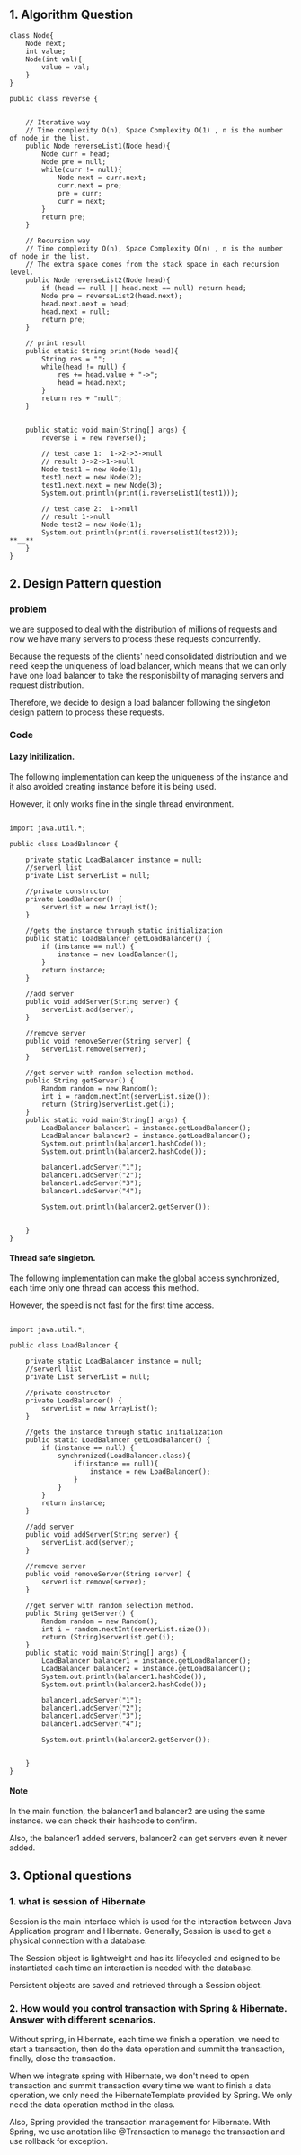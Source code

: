 
## 1. Algorithm Question
```
class Node{
    Node next;
    int value;
    Node(int val){
        value = val;
    }
}

public class reverse {


    // Iterative way
    // Time complexity O(n), Space Complexity O(1) , n is the number of node in the list.
    public Node reverseList1(Node head){
        Node curr = head;
        Node pre = null;
        while(curr != null){
            Node next = curr.next;
            curr.next = pre;
            pre = curr;
            curr = next;
        }
        return pre;
    }

    // Recursion way
    // Time complexity O(n), Space Complexity O(n) , n is the number of node in the list.
    // The extra space comes from the stack space in each recursion level.
    public Node reverseList2(Node head){
        if (head == null || head.next == null) return head;
        Node pre = reverseList2(head.next);
        head.next.next = head;
        head.next = null;
        return pre;
    }

    // print result
    public static String print(Node head){
        String res = "";
        while(head != null) {
            res += head.value + "->";
            head = head.next;
        }
        return res + "null";
    }


    public static void main(String[] args) {
        reverse i = new reverse();

        // test case 1:  1->2->3->null
        // result 3->2->1->null
        Node test1 = new Node(1);
        test1.next = new Node(2);
        test1.next.next = new Node(3);
        System.out.println(print(i.reverseList1(test1)));

        // test case 2:  1->null
        // result 1->null
        Node test2 = new Node(1);
        System.out.println(print(i.reverseList1(test2)));
**__**
    }
}
```

## 2. Design Pattern question

### problem
we are supposed to deal with the distribution of millions of requests and now we have many servers to process these requests concurrently.


Because the requests of the clients' need consolidated distribution and we need keep the uniqueness of load balancer, which means that we can only have one load balancer to take the responisbility of managing servers and request distribution.

Therefore, we decide to design a load balancer following the singleton design pattern to process these requests.

### Code

#### Lazy Initilization.

The following implementation can keep the uniqueness of the instance and it also avoided creating instance before it is being used. 

However, it only works fine in the single thread environment.
```

import java.util.*;

public class LoadBalancer {

    private static LoadBalancer instance = null;
    //serverl list
    private List serverList = null;

    //private constructor
    private LoadBalancer() {
        serverList = new ArrayList();
    }

    //gets the instance through static initialization
    public static LoadBalancer getLoadBalancer() {
        if (instance == null) {
            instance = new LoadBalancer();
        }
        return instance;
    }

    //add server
    public void addServer(String server) {
        serverList.add(server);
    }

    //remove server
    public void removeServer(String server) {
        serverList.remove(server);
    }

    //get server with random selection method.
    public String getServer() {
        Random random = new Random();
        int i = random.nextInt(serverList.size());
        return (String)serverList.get(i);
    }
    public static void main(String[] args) {
        LoadBalancer balancer1 = instance.getLoadBalancer();
        LoadBalancer balancer2 = instance.getLoadBalancer();
        System.out.println(balancer1.hashCode());
        System.out.println(balancer2.hashCode());

        balancer1.addServer("1");
        balancer1.addServer("2");
        balancer1.addServer("3");
        balancer1.addServer("4");

        System.out.println(balancer2.getServer());


    }
}
```


#### Thread safe singleton.

The following implementation can make the global access synchronized, each time only one thread can access this method.

However, the speed is not fast for the first time access.
```

import java.util.*;

public class LoadBalancer {

    private static LoadBalancer instance = null;
    //serverl list
    private List serverList = null;

    //private constructor
    private LoadBalancer() {
        serverList = new ArrayList();
    }

    //gets the instance through static initialization
    public static LoadBalancer getLoadBalancer() {
        if (instance == null) {
            synchronized(LoadBalancer.class){
                if(instance == null){
                    instance = new LoadBalancer();
                }
            }
        }
        return instance;
    }

    //add server
    public void addServer(String server) {
        serverList.add(server);
    }

    //remove server
    public void removeServer(String server) {
        serverList.remove(server);
    }

    //get server with random selection method.
    public String getServer() {
        Random random = new Random();
        int i = random.nextInt(serverList.size());
        return (String)serverList.get(i);
    }
    public static void main(String[] args) {
        LoadBalancer balancer1 = instance.getLoadBalancer();
        LoadBalancer balancer2 = instance.getLoadBalancer();
        System.out.println(balancer1.hashCode());
        System.out.println(balancer2.hashCode());

        balancer1.addServer("1");
        balancer1.addServer("2");
        balancer1.addServer("3");
        balancer1.addServer("4");

        System.out.println(balancer2.getServer());


    }
}
```

#### Note
In the main function, the balancer1 and balancer2 are using the same instance. we can check their hashcode to confirm.

Also, the balancer1 added servers, balancer2 can get servers even it never added.


## 3. Optional questions

### 1. what is  session of Hibernate

Session is the main interface which is used for the interaction between Java Application program and Hibernate. Generally, Session is used to get a physical connection with a database. 

The Session object is lightweight and has its lifecycled and esigned to be instantiated each time an interaction is needed with the database. 

Persistent objects are saved and retrieved through a Session object.

### 2. How would you control transaction with Spring & Hibernate. Answer with different scenarios.

Without spring, in Hibernate, each time we finish a operation, we need to start a transaction, then do the data operation and summit the transaction, finally, close the transaction.

When we integrate spring with Hibernate, we don't need to open transaction and summit transaction every time we want to finish a data operation, we only need the HibernateTemplate provided by Spring. 
We only need the data operation method in the class.

Also, Spring provided the transaction management for Hibernate. With Spring, we use anotation like @Transaction to manage the transaction and use rollback for exception. 
